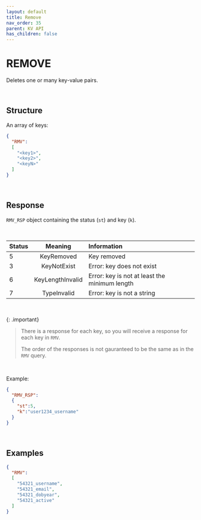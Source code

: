 ```yaml
---
layout: default
title: Remove
nav_order: 35
parent: KV API
has_children: false
---
```


# REMOVE
Deletes one or many key-value pairs.


<br/>

## Structure

An array of keys:

```json
{
  "RMV":
  [
    "<key1>",
    "<key2>",
    "<keyN>"
  ]
}
```

<br/>

## Response
`RMV_RSP` object containing the status (`st`) and key (`k`).

<br/>

| Status  | Meaning | Information | 
|:---     |:---:    |:---     |
|5        | KeyRemoved        | Key removed                 |
|3        | KeyNotExist       | Error: key does not exist   |
|6        | KeyLengthInvalid  | Error: key is not at least the minimum length |
|7        | TypeInvalid       | Error: key is not a string  |

<br/>

{: .important}
> There is a response for each key, so you will receive a response for each key in `RMV`.
>
> The order of the responses is not gauranteed to be the same as in the `RMV` query.

<br/>

Example:

```json
{
  "RMV_RSP":
  {
    "st":5,
    "k":"user1234_username"
  }
}
```

<br/>


## Examples

```json
{
  "RMV":
  [
    "54321_username",
    "54321_email",
    "54321_dobyear",
    "54321_active"
  ]
}
```
